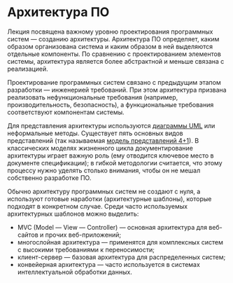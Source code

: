 # Архитектура ПО

Лекция посвящена важному уровню проектирования программных систем — созданию архитектуры. Архитектура ПО определяет,
каким образом организована система и каким образом в ней выделяются отдельные компоненты.
По сравнению с проектированием элементов системы, архитектура является более абстрактной и меньше связана с реализацией.

Проектирование программных систем связано с предыдущим этапом разработки — инженерией требований.
При этом архитектура призвана реализовать нефункциональные требования (например, производительность, безопасность),
а функциональные требования соответствуют компонентам системы.

Для представления архитектуры используются [диаграммы UML][1] или неформальные методы.
Существует пять основных видов представлений (так называемая [модель представлений 4+1][2]).
В классических моделях жизненного цикла документирование архитектуры играет важную роль
(ему отводится ключевое место в документе спецификации); в гибкой методологии считается,
что этому процессу нужно уделять столько внимания, чтобы он не мешал собственно разработке ПО.

Обычно архитектуру программных систем не создают с нуля, а используют готовые наработки (архитектурные шаблоны),
которые подходят в конкретном случае. Среди часто используемых архитектурных шаблонов можно выделить:

  * MVC (Model — View — Controller) — основная архитектура для веб-сайтов и прочих веб-приложений;
  * многослойная архитектура — применятся для комплексных систем с высокими требованиями к переносимости;
  * клиент-сервер — базовая архитектура для распределенных систем;
  * конвейерная архитектура — часто используется в системах интеллектуальной обработки данных.

[1]: https://en.wikipedia.org/wiki/Unified_Modeling_Language
[2]: https://en.wikipedia.org/wiki/4%2B1_architectural_view_model
